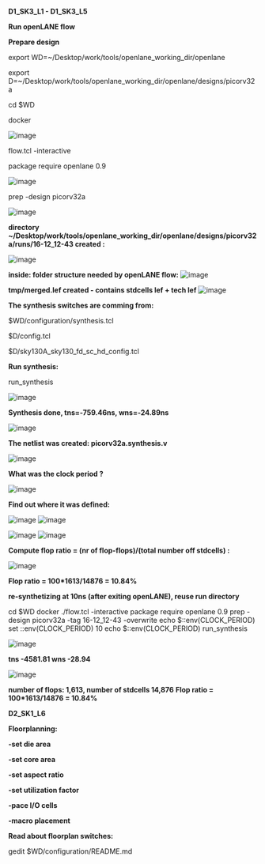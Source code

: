 **D1_SK3_L1 - D1_SK3_L5**

**Run openLANE flow**

**Prepare design**

export WD=~/Desktop/work/tools/openlane_working_dir/openlane

export D=~/Desktop/work/tools/openlane_working_dir/openlane/designs/picorv32a

cd $WD

docker

![image](https://github.com/user-attachments/assets/e92a482f-0b48-4469-9e00-94635dd243e3)

flow.tcl -interactive

package require openlane 0.9

![image](https://github.com/user-attachments/assets/ad651f49-75c1-47db-8642-4d565ed2360d)

prep -design picorv32a

![image](https://github.com/user-attachments/assets/3aa5bec3-3973-407d-81d3-5724129053a8)

**directory ~/Desktop/work/tools/openlane_working_dir/openlane/designs/picorv32a/runs/16-12_12-43 created :**

![image](https://github.com/user-attachments/assets/ff2d09f1-fe56-4961-b53f-b26660efd2e4)

**inside: folder structure needed by openLANE flow:**
![image](https://github.com/user-attachments/assets/13da1d7e-eb89-431f-a2c4-67c7cc7531c6)

**tmp/merged.lef created - contains stdcells lef + tech lef**
![image](https://github.com/user-attachments/assets/ff06b1d5-db79-42cf-b493-98f227c2b64e)

**The synthesis switches are comming from:**

$WD/configuration/synthesis.tcl

$D/config.tcl

$D/sky130A_sky130_fd_sc_hd_config.tcl


**Run synthesis:**

run_synthesis

![image](https://github.com/user-attachments/assets/31126b29-5069-4d09-b2be-45e08c3af9fd)

**Synthesis done, tns=-759.46ns, wns=-24.89ns**

![image](https://github.com/user-attachments/assets/6ae0d4d0-5c1d-4cae-8dbb-eeb453492d09)

**The netlist was created: picorv32a.synthesis.v**

![image](https://github.com/user-attachments/assets/af18136e-869a-4ff6-b841-d0d76a17b3de)

**What was the clock period ?**

![image](https://github.com/user-attachments/assets/357a3a55-1d2e-4ba4-abb8-a301cdd2037a)

**Find out where it was defined:**

![image](https://github.com/user-attachments/assets/f15ba0a8-c576-4399-8dc7-81c53b84113d)
![image](https://github.com/user-attachments/assets/e34a43a8-43c3-4413-901c-09c92fc46da2)

![image](https://github.com/user-attachments/assets/47c2c7d5-3b30-4fd0-aade-bbac8281cbb3)
![image](https://github.com/user-attachments/assets/432d4642-621f-4d4c-b37a-2c748fb37dce)

**Compute flop ratio = (nr of flop-flops)/(total number off stdcells) :**

![image](https://github.com/user-attachments/assets/4594ef7e-4a28-4afd-abe5-ab710ef1824b)

**Flop ratio = 100*1613/14876 = 10.84%**

**re-synthetizing at 10ns (after exiting openLANE), reuse run directory**

cd $WD
docker
./flow.tcl -interactive
package require openlane 0.9
prep -design picorv32a -tag 16-12_12-43 -overwrite
echo $::env(CLOCK_PERIOD)
set ::env(CLOCK_PERIOD) 10
echo $::env(CLOCK_PERIOD)
run_synthesis

![image](https://github.com/user-attachments/assets/2486cacc-1e30-4bb6-a4bd-baeea024c32d)

**tns -4581.81 wns -28.94**

![image](https://github.com/user-attachments/assets/b865af40-5b33-43cb-a42a-8485a0f8e9f1)

**number of flops: 1,613, number of stdcells 14,876** 
**Flop ratio = 100*1613/14876 = 10.84%**



**D2_SK1_L6**

**Floorplanning:**

**-set die area**

**-set core area**

**-set aspect ratio**

**-set utilization factor**

**-pace I/O cells**

**-macro placement**



**Read about floorplan switches:**

gedit $WD/configuration/README.md



